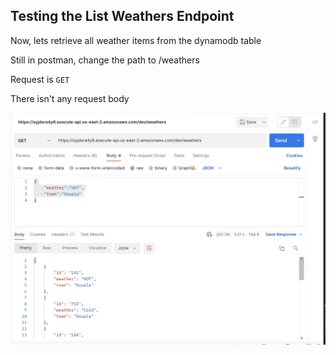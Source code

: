 ## Testing the List Weathers Endpoint
Now, lets retrieve all weather items from the dynamodb table

Still in postman, change the path to /weathers

Request is `GET`

There isn't any request body

![alt text](/assets/get_weather_items.png)